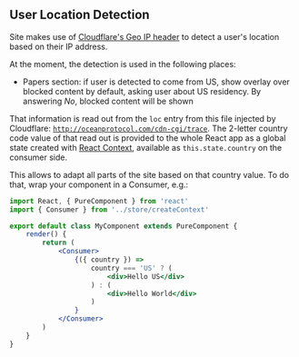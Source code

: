 ## User Location Detection

Site makes use of [Cloudflare's Geo IP header](https://support.cloudflare.com/hc/en-us/articles/200168236-What-does-Cloudflare-IP-Geolocation-do-) to detect a user's location based on their IP address.

At the moment, the detection is used in the following places:

-   Papers section: if user is detected to come from US, show overlay over blocked content by default, asking user about US residency. By answering _No_, blocked content will be shown

That information is read out from the `loc` entry from this file injected by Cloudflare: [`http://oceanprotocol.com/cdn-cgi/trace`](http://oceanprotocol.com/cdn-cgi/trace). The 2-letter country code value of that read out is provided to the whole React app as a global state created with [React Context](https://reactjs.org/docs/context.html), available as `this.state.country` on the consumer side.

This allows to adapt all parts of the site based on that country value. To do that, wrap your component in a Consumer, e.g.:

```jsx
import React, { PureComponent } from 'react'
import { Consumer } from '../store/createContext'

export default class MyComponent extends PureComponent {
    render() {
        return (
            <Consumer>
                {({ country }) =>
                    country === 'US' ? (
                        <div>Hello US</div>
                    ) : (
                        <div>Hello World</div>
                    )
                }
            </Consumer>
        )
    }
}
```
